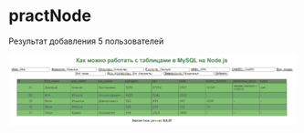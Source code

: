 # practNode

Результат добавления 5 пользователей

![Иллюстрация к проекту](https://github.com/Vityaooooo/db-module3-lr1/blob/main/example%20of%20insert%205%20row.jpg)

